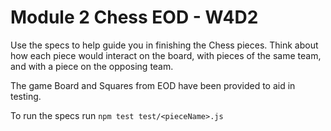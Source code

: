 # Module 2 Chess EOD - W4D2

Use the specs to help guide you in finishing the Chess pieces. Think about how 
each piece would interact on the board, with pieces of the same team, and with
a piece on the opposing team. 

The game Board and Squares from EOD have been provided to aid in testing.

To run the specs run `npm test test/<pieceName>.js`